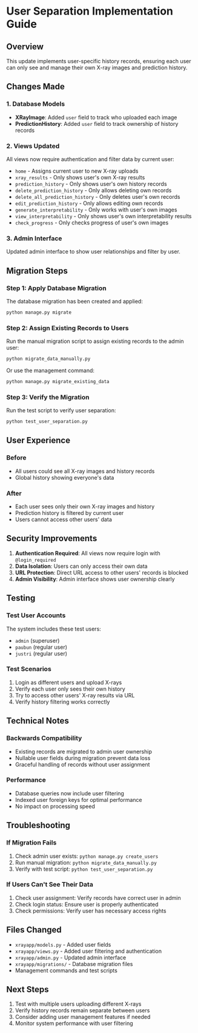 # User Separation Implementation Guide

## Overview
This update implements user-specific history records, ensuring each user can only see and manage their own X-ray images and prediction history.

## Changes Made

### 1. Database Models
- **XRayImage**: Added `user` field to track who uploaded each image
- **PredictionHistory**: Added `user` field to track ownership of history records

### 2. Views Updated
All views now require authentication and filter data by current user:
- `home` - Assigns current user to new X-ray uploads
- `xray_results` - Only shows user's own X-ray results  
- `prediction_history` - Only shows user's own history records
- `delete_prediction_history` - Only allows deleting own records
- `delete_all_prediction_history` - Only deletes user's own records
- `edit_prediction_history` - Only allows editing own records
- `generate_interpretability` - Only works with user's own images
- `view_interpretability` - Only shows user's own interpretability results
- `check_progress` - Only checks progress of user's own images

### 3. Admin Interface
Updated admin interface to show user relationships and filter by user.

## Migration Steps

### Step 1: Apply Database Migration
The database migration has been created and applied:
```bash
python manage.py migrate
```

### Step 2: Assign Existing Records to Users
Run the manual migration script to assign existing records to the admin user:
```bash
python migrate_data_manually.py
```

Or use the management command:
```bash
python manage.py migrate_existing_data
```

### Step 3: Verify the Migration
Run the test script to verify user separation:
```bash
python test_user_separation.py
```

## User Experience

### Before
- All users could see all X-ray images and history records
- Global history showing everyone's data

### After  
- Each user sees only their own X-ray images and history
- Prediction history is filtered by current user
- Users cannot access other users' data

## Security Improvements

1. **Authentication Required**: All views now require login with `@login_required`
2. **Data Isolation**: Users can only access their own data
3. **URL Protection**: Direct URL access to other users' records is blocked
4. **Admin Visibility**: Admin interface shows user ownership clearly

## Testing

### Test User Accounts
The system includes these test users:
- `admin` (superuser)
- `paubun` (regular user)  
- `justri` (regular user)

### Test Scenarios
1. Login as different users and upload X-rays
2. Verify each user only sees their own history
3. Try to access other users' X-ray results via URL
4. Verify history filtering works correctly

## Technical Notes

### Backwards Compatibility
- Existing records are migrated to admin user ownership
- Nullable user fields during migration prevent data loss
- Graceful handling of records without user assignment

### Performance
- Database queries now include user filtering
- Indexed user foreign keys for optimal performance
- No impact on processing speed

## Troubleshooting

### If Migration Fails
1. Check admin user exists: `python manage.py create_users`
2. Run manual migration: `python migrate_data_manually.py`
3. Verify with test script: `python test_user_separation.py`

### If Users Can't See Their Data
1. Check user assignment: Verify records have correct user in admin
2. Check login status: Ensure user is properly authenticated
3. Check permissions: Verify user has necessary access rights

## Files Changed
- `xrayapp/models.py` - Added user fields
- `xrayapp/views.py` - Added user filtering and authentication
- `xrayapp/admin.py` - Updated admin interface
- `xrayapp/migrations/` - Database migration files
- Management commands and test scripts

## Next Steps
1. Test with multiple users uploading different X-rays
2. Verify history records remain separate between users
3. Consider adding user management features if needed
4. Monitor system performance with user filtering 